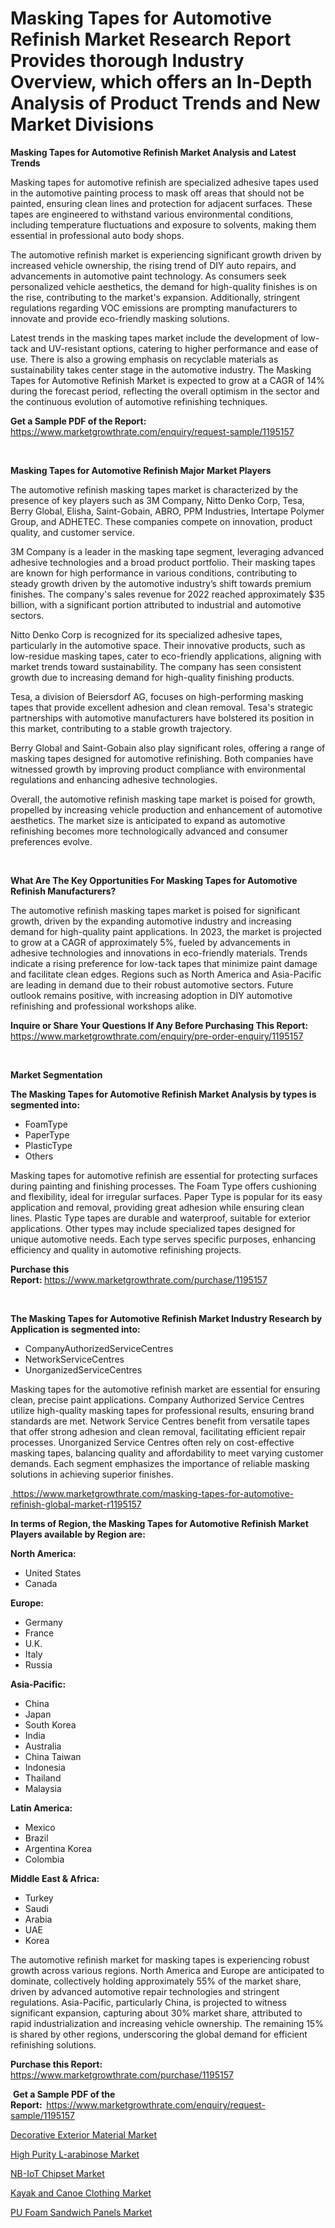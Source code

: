<p><h1>Masking Tapes for Automotive Refinish Market Research Report Provides thorough Industry Overview, which offers an In-Depth Analysis of Product Trends and New Market Divisions</h1></p><p><strong>Masking Tapes for Automotive Refinish Market Analysis and Latest Trends</strong></p>
<p><p>Masking tapes for automotive refinish are specialized adhesive tapes used in the automotive painting process to mask off areas that should not be painted, ensuring clean lines and protection for adjacent surfaces. These tapes are engineered to withstand various environmental conditions, including temperature fluctuations and exposure to solvents, making them essential in professional auto body shops.</p><p>The automotive refinish market is experiencing significant growth driven by increased vehicle ownership, the rising trend of DIY auto repairs, and advancements in automotive paint technology. As consumers seek personalized vehicle aesthetics, the demand for high-quality finishes is on the rise, contributing to the market's expansion. Additionally, stringent regulations regarding VOC emissions are prompting manufacturers to innovate and provide eco-friendly masking solutions.</p><p>Latest trends in the masking tapes market include the development of low-tack and UV-resistant options, catering to higher performance and ease of use. There is also a growing emphasis on recyclable materials as sustainability takes center stage in the automotive industry. The Masking Tapes for Automotive Refinish Market is expected to grow at a CAGR of 14% during the forecast period, reflecting the overall optimism in the sector and the continuous evolution of automotive refinishing techniques.</p></p>
<p><strong>Get a Sample PDF of the Report:&nbsp;</strong> <a href="https://www.marketgrowthrate.com/enquiry/request-sample/1195157">https://www.marketgrowthrate.com/enquiry/request-sample/1195157</a></p>
<p>&nbsp;</p>
<p><strong>Masking Tapes for Automotive Refinish Major Market Players</strong></p>
<p><p>The automotive refinish masking tapes market is characterized by the presence of key players such as 3M Company, Nitto Denko Corp, Tesa, Berry Global, Elisha, Saint-Gobain, ABRO, PPM Industries, Intertape Polymer Group, and ADHETEC. These companies compete on innovation, product quality, and customer service.</p><p>3M Company is a leader in the masking tape segment, leveraging advanced adhesive technologies and a broad product portfolio. Their masking tapes are known for high performance in various conditions, contributing to steady growth driven by the automotive industry’s shift towards premium finishes. The company's sales revenue for 2022 reached approximately $35 billion, with a significant portion attributed to industrial and automotive sectors.</p><p>Nitto Denko Corp is recognized for its specialized adhesive tapes, particularly in the automotive space. Their innovative products, such as low-residue masking tapes, cater to eco-friendly applications, aligning with market trends toward sustainability. The company has seen consistent growth due to increasing demand for high-quality finishing products.</p><p>Tesa, a division of Beiersdorf AG, focuses on high-performing masking tapes that provide excellent adhesion and clean removal. Tesa's strategic partnerships with automotive manufacturers have bolstered its position in this market, contributing to a stable growth trajectory.</p><p>Berry Global and Saint-Gobain also play significant roles, offering a range of masking tapes designed for automotive refinishing. Both companies have witnessed growth by improving product compliance with environmental regulations and enhancing adhesive technologies.</p><p>Overall, the automotive refinish masking tape market is poised for growth, propelled by increasing vehicle production and enhancement of automotive aesthetics. The market size is anticipated to expand as automotive refinishing becomes more technologically advanced and consumer preferences evolve.</p></p>
<p>&nbsp;</p>
<p><strong>What Are The Key Opportunities For Masking Tapes for Automotive Refinish Manufacturers?</strong></p>
<p><p>The automotive refinish masking tapes market is poised for significant growth, driven by the expanding automotive industry and increasing demand for high-quality paint applications. In 2023, the market is projected to grow at a CAGR of approximately 5%, fueled by advancements in adhesive technologies and innovations in eco-friendly materials. Trends indicate a rising preference for low-tack tapes that minimize paint damage and facilitate clean edges. Regions such as North America and Asia-Pacific are leading in demand due to their robust automotive sectors. Future outlook remains positive, with increasing adoption in DIY automotive refinishing and professional workshops alike.</p></p>
<p><strong>Inquire or Share Your Questions If Any Before Purchasing This Report:</strong> <a href="https://www.marketgrowthrate.com/enquiry/pre-order-enquiry/1195157">https://www.marketgrowthrate.com/enquiry/pre-order-enquiry/1195157</a></p>
<p>&nbsp;</p>
<p><strong>Market Segmentation</strong></p>
<p><strong>The Masking Tapes for Automotive Refinish Market Analysis by types is segmented into:</strong></p>
<p><ul><li>FoamType</li><li>PaperType</li><li>PlasticType</li><li>Others</li></ul></p>
<p><p>Masking tapes for automotive refinish are essential for protecting surfaces during painting and finishing processes. The Foam Type offers cushioning and flexibility, ideal for irregular surfaces. Paper Type is popular for its easy application and removal, providing great adhesion while ensuring clean lines. Plastic Type tapes are durable and waterproof, suitable for exterior applications. Other types may include specialized tapes designed for unique automotive needs. Each type serves specific purposes, enhancing efficiency and quality in automotive refinishing projects.</p></p>
<p><strong>Purchase this Report:&nbsp;</strong><a href="https://www.marketgrowthrate.com/purchase/1195157">https://www.marketgrowthrate.com/purchase/1195157</a></p>
<p>&nbsp;</p>
<p><strong>The Masking Tapes for Automotive Refinish Market Industry Research by Application is segmented into:</strong></p>
<p><ul><li>CompanyAuthorizedServiceCentres</li><li>NetworkServiceCentres</li><li>UnorganizedServiceCentres</li></ul></p>
<p><p>Masking tapes for the automotive refinish market are essential for ensuring clean, precise paint applications. Company Authorized Service Centres utilize high-quality masking tapes for professional results, ensuring brand standards are met. Network Service Centres benefit from versatile tapes that offer strong adhesion and clean removal, facilitating efficient repair processes. Unorganized Service Centres often rely on cost-effective masking tapes, balancing quality and affordability to meet varying customer demands. Each segment emphasizes the importance of reliable masking solutions in achieving superior finishes.</p></p>
<p><a href="https://www.marketgrowthrate.com/masking-tapes-for-automotive-refinish-global-market-r1195157">&nbsp;https://www.marketgrowthrate.com/masking-tapes-for-automotive-refinish-global-market-r1195157</a></p>
<p><strong>In terms of Region, the Masking Tapes for Automotive Refinish Market Players available by Region are:</strong></p>
<p>
    <p> <strong> North America: </strong>
        <ul>
            <li>United States</li>
            <li>Canada</li>
        </ul>
        </p> 
    <p> <strong> Europe: </strong>
        <ul>
            <li>Germany</li>
            <li>France</li>
            <li>U.K.</li>
            <li>Italy</li>
            <li>Russia</li>
        </ul>
        </p> 
    <p> <strong> Asia-Pacific: </strong>
        <ul>
            <li>China</li>
            <li>Japan</li>
            <li>South Korea</li>
            <li>India</li>
            <li>Australia</li>
            <li>China Taiwan</li>
            <li>Indonesia</li>
            <li>Thailand</li>
            <li>Malaysia</li>
        </ul>
        </p> 
    <p> <strong> Latin America: </strong>
        <ul>
            <li>Mexico</li>
            <li>Brazil</li>
            <li>Argentina Korea</li>
            <li>Colombia</li>
        </ul>
        </p> 
    <p> <strong> Middle East & Africa: </strong>
        <ul>
            <li>Turkey</li>
            <li>Saudi</li>
            <li>Arabia</li>
            <li>UAE</li>
            <li>Korea</li>
        </ul>
    </p>
    </p>
<p><p>The automotive refinish market for masking tapes is experiencing robust growth across various regions. North America and Europe are anticipated to dominate, collectively holding approximately 55% of the market share, driven by advanced automotive repair technologies and stringent regulations. Asia-Pacific, particularly China, is projected to witness significant expansion, capturing about 30% market share, attributed to rapid industrialization and increasing vehicle ownership. The remaining 15% is shared by other regions, underscoring the global demand for efficient refinishing solutions.</p></p>
<p><strong>Purchase this Report: </strong><a href="https://www.marketgrowthrate.com/purchase/1195157">https://www.marketgrowthrate.com/purchase/1195157</a></p>
<p>&nbsp;<strong>Get a Sample PDF of the Report:&nbsp;&nbsp;</strong><a href="https://www.marketgrowthrate.com/enquiry/request-sample/1195157">https://www.marketgrowthrate.com/enquiry/request-sample/1195157</a></p>
<p><strong></strong></p>
<p><p><a href="https://github.com/FlorianWolf90/Market-Research-Report-List-1/blob/main/decorative-exterior-material-market.md">Decorative Exterior Material Market</a></p><p><a href="https://issuu.com/reportprime-2/docs/high-purity-l-arabinose-market-size_c54e2223c117d4">High Purity L-arabinose Market</a></p><p><a href="https://medium.com/@harperhe4e26/navigating-the-global-nb-iot-chipset-market-landscape-trends-forecasts-and-impact-analysis-2024-9631da85b2c0?postPublishedType=repub">NB-IoT Chipset Market</a></p><p><a href="https://medium.com/@harperhe4e26/how-the-kayak-and-canoe-clothing-market-will-be-evolved-b2e2ce200696?postPublishedType=repub">Kayak and Canoe Clothing Market</a></p><p><a href="https://issuu.com/reportprime-2/docs/pu-foam-sandwich-panels-market-size_365882afa84380">PU Foam Sandwich Panels Market</a></p></p>